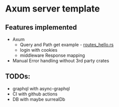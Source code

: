 # Axum server template

## Features implemented

- Axum
  - Query and Path get example - [routes_hello.rs](./src/web/routes_hello.rs)
  - login with cookies
  - middleware Response mapping
- Manual Error handling without 3rd party crates

## TODOs:

- graphql with async-graphql
- CI with github actions
- DB with maybe surrealDb
